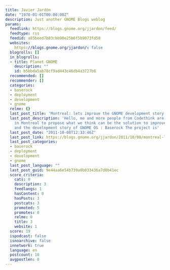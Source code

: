 ```yaml
---
title: Javier Jardón
date: "1970-01-01T00:00:00Z"
description: Just another GNOME Blogs weblog
params:
  feedlink: https://blogs.gnome.org/jjardon/feed/
  feedtype: rss
  feedid: a85beed7b83cbb90e25b6f5b9073fd58
  websites:
    https://blogs.gnome.org/jjardon/: false
  blogrolls: []
  in_blogrolls:
  - title: Planet GNOME
    description: ""
    id: b5bbda5ab78cf9ad443c46db4a3727b6
  recommended: []
  recommender: []
  categories:
  - baserock
  - deployment
  - development
  - gnome
  relme: {}
  last_post_title: 'Montreal: lets improve the GNOME development story'
  last_post_description: 'Hello, me and more people from Codethink are going to be
    in Montreal to propose what we think can be the solution to improve the build
    and the development story of GNOME OS : Baserock The project is'
  last_post_date: "2011-10-08T12:33:46Z"
  last_post_link: https://blogs.gnome.org/jjardon/2011/10/08/montreal-lets-improve-the-gnome-development-history/
  last_post_categories:
  - baserock
  - deployment
  - development
  - gnome
  last_post_language: ""
  last_post_guid: 9e44aa6e54b739a0b033436a7d0b41ec
  score_criteria:
    cats: 0
    description: 3
    feedlangs: 1
    hasContent: 0
    hasPosts: 3
    postcats: 3
    promoted: 5
    promotes: 0
    relme: 0
    title: 3
    website: 1
  score: 19
  ispodcast: false
  isnoarchive: false
  innetwork: true
  language: en
  postcount: 10
  avgpostlen: 0
---
```

